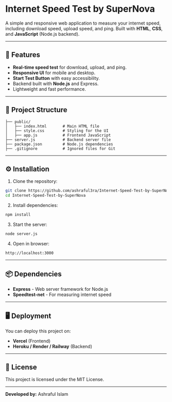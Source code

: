 # Internet Speed Test by SuperNova

A simple and responsive web application to measure your internet speed, including download speed, upload speed, and ping. Built with **HTML**, **CSS**, and **JavaScript** (Node.js backend).

---

## 🚀 Features

* **Real-time speed test** for download, upload, and ping.
* **Responsive UI** for mobile and desktop.
* **Start Test Button** with easy accessibility.
* Backend built with **Node.js** and Express.
* Lightweight and fast performance.

---

## 📂 Project Structure

```
├── public/
│   ├── index.html       # Main HTML file
│   ├── style.css        # Styling for the UI
│   ├── app.js           # Frontend JavaScript
├── server.js            # Backend server file
├── package.json         # Node.js dependencies
├── .gitignore           # Ignored files for Git
```

---

## ⚙️ Installation

1. Clone the repository:

```bash
git clone https://github.com/ashraful3ra/Internet-Speed-Test-by-SuperNova.git
cd Internet-Speed-Test-by-SuperNova
```

2. Install dependencies:

```bash
npm install
```

3. Start the server:

```bash
node server.js
```

4. Open in browser:

```
http://localhost:3000
```

---

## 📦 Dependencies

* **Express** - Web server framework for Node.js
* **Speedtest-net** - For measuring internet speed

---

## 🖥 Deployment

You can deploy this project on:

* **Vercel** (Frontend)
* **Heroku / Render / Railway** (Backend)

---

## 📜 License

This project is licensed under the MIT License.

---

**Developed by:** Ashraful Islam
